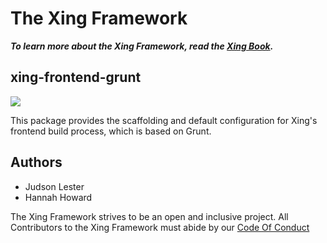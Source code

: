 The Xing Framework
===

***To learn more about the Xing Framework, read the [Xing Book](https://xingframework.gitbooks.io/the-xing-framework/content/).***

xing-frontend-grunt
---

<a href="https://codeclimate.com/github/XingFramework/xing-frontend-grunt"><img src="https://codeclimate.com/github/XingFramework/xing-frontend-grunt/badges/gpa.svg" /></a>

This package provides the scaffolding and default configuration for Xing's frontend build process, which is based on Grunt.

Authors
-------

* Judson Lester
* Hannah Howard

The Xing Framework strives to be an open and inclusive project. All Contributors to the Xing Framework must abide by our [Code Of Conduct](CODE_OF_CONDUCT.md)
